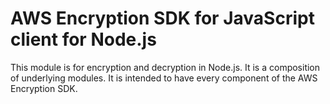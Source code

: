 # AWS Encryption SDK for JavaScript client for Node.js

This module is for encryption and decryption in Node.js.
It is a composition of underlying modules.
It is intended to have every component of the AWS Encryption SDK.

